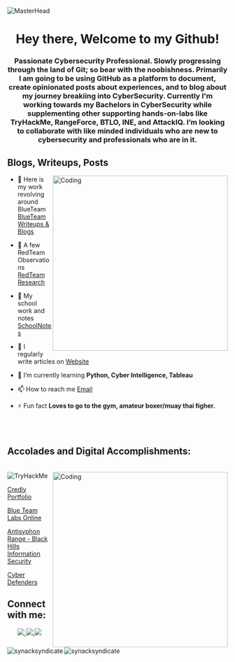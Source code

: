 ![MasterHead](https://media1.giphy.com/channel_assets/charlos_/EwtlNE0w0jqB.gif)
<h1 align="center">Hey there, Welcome to my Github!</h1>
<h3 align="center">Passionate Cybersecurity Professional. Slowly progressing through the land of Git; so bear with the noobishness. Primarily I am going to be using GitHub as a platform to document, create opinionated posts about experiences, and to blog about my journey breakiing into CyberSecurity. Currently I'm working towards my Bachelors in CyberSecurity while supplementing other supporting hands-on-labs like TryHackMe, RangeForce, BTLO, INE, and AttackIQ. I’m looking to collaborate with like minded individuals who are new to cybersecurity and professionals who are in it.</h3>



<h2 align="left"> Blogs, Writeups, Posts</h2>

<img align="right" alt="Coding" width="400" src="https://media.giphy.com/media/ELham0Mveox9e/giphy.gif">

- 📘 Here is my work revolving around BlueTeam [BlueTeam Writeups & Blogs](https://securitysyndicate.gitbook.io/whoami/)

- 🔭 A few RedTeam Observations [RedTeam Research](https://securitysyndicate.gitbook.io/1337h4x0r/)

- 🎒 My school work and notes [SchoolNotes](https://securitysyndicate.gitbook.io/college/)

- 📝 I regularly write articles on [Website](https://synacksyndicate.github.io/)

- 🌱 I’m currently learning **Python, Cyber Intelligence, Tableau**

- 📫 How to reach me [Email](vienamorv@protonmail.com)

- ⚡ Fun fact **Loves to go to the gym, amateur boxer/muay thai figher.**
<br/>
<br/>
<h2 align="left">Accolades and Digital Accomplishments:</h2>
<br/>
<img align="right" alt="Coding" width="400" src="https://media.giphy.com/media/RDZo7znAdn2u7sAcWH/giphy.gif">
<img src="https://tryhackme-badges.s3.amazonaws.com/IIum.png" alt="TryHackMe">

[Credly Portfolio](https://www.credly.com/users/vienamorv/badges)

[Blue Team Labs Online](https://blueteamlabs.online/public/user/7eeac86cc6fd4feed34174)

[Antisyphon Range - Black Hills Information Security](https://lookup.hackhills.com/?fname=vien&lname=vallesteros)

[Cyber Defenders](https://cyberdefenders.org/profile/Illium4tic)


<h2 align="left">Connect with me:</h2>
<p align="center">
<a href="https://www.linkedin.com/in/vienamorvallesteros"><img src="https://img.shields.io/badge/linkedin-%230077B5.svg?style=for-the-badge&logo=linkedin&logoColor=white"> </a> 
<a href="https://securitysyndicate.gitbook.io/college/"><img src="https://img.shields.io/badge/Wordpress-21759B?style=for-the-badge&logo=wordpress&logoColor=white"> </a> 
<a href="https://www.notion.so/b8506f91c9fd4ebc949c20402393236e?v=9876dcadb29b4956a057749c0ce0fccc"><img src="https://img.shields.io/badge/Notion-%23000000.svg?style=for-the-badge&logo=notion&logoColor=white"> </a> 


<p><img align="left" src="https://github-readme-stats.vercel.app/api/top-langs?username=synacksyndicate&show_icons=true&locale=en&layout=compact" alt="synacksyndicate" /></p>

<p>&nbsp;<img align="left" src="https://github-readme-stats.vercel.app/api?username=synacksyndicate&show_icons=true&locale=en" alt="synacksyndicate" /></p>
